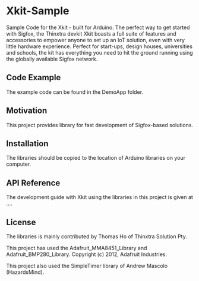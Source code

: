 # Xkit-Sample
Sample Code for the Xkit - built for Arduino. The perfect way to get started with Sigfox, the Thinxtra devkit Xkit boasts a full suite of features and accessories to empower anyone to set up an IoT solution, even with very little hardware experience. Perfect for start-ups, design houses, universities and schools, the kit has everything you need to hit the ground running using the globally available Sigfox network. 

## Code Example

The example code can be found in the DemoApp folder.

## Motivation

This project provides library for fast development of Sigfox-based solutions.

## Installation

The libraries should be copied to the location of Arduino libraries on your computer.

## API Reference

The development guide with Xkit using the libraries in this project is given at ....

## License

The libraries is mainly contributed by Thomas Ho of Thinxtra Solution Pty.

This project has used the Adafruit_MMA8451_Library and Adafruit_BMP280_Library.
Copyright (c) 2012, Adafruit Industries.

This project also used the SimpleTimer library of Andrew Mascolo (HazardsMind).
